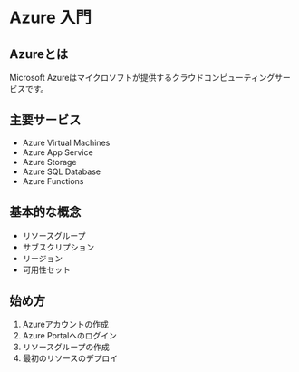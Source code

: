 # Azure 入門

## Azureとは

Microsoft Azureはマイクロソフトが提供するクラウドコンピューティングサービスです。

## 主要サービス

- Azure Virtual Machines
- Azure App Service
- Azure Storage
- Azure SQL Database
- Azure Functions

## 基本的な概念

- リソースグループ
- サブスクリプション
- リージョン
- 可用性セット

## 始め方

1. Azureアカウントの作成
2. Azure Portalへのログイン
3. リソースグループの作成
4. 最初のリソースのデプロイ